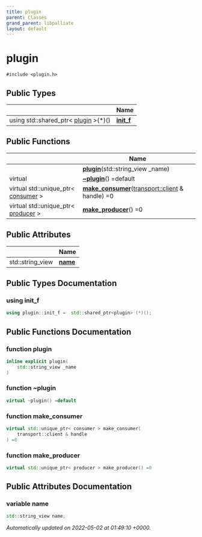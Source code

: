 ```yaml
---
title: plugin
parent: Classes
grand_parent: libpalliate
layout: default
---
```


# plugin






`#include <plugin.h>`

## Public Types

|                | Name           |
| -------------- | -------------- |
| using std::shared_ptr< [plugin](/libpalliate/generated/Classes/classplugin) >(*)() | **[init_f](/libpalliate/generated/Classes/classplugin#using-init-f)**  |

## Public Functions

|                | Name           |
| -------------- | -------------- |
| | **[plugin](/libpalliate/generated/Classes/classplugin#function-plugin)**(std::string_view _name) |
| virtual | **[~plugin](/libpalliate/generated/Classes/classplugin#function-~plugin)**() =default |
| virtual std::unique_ptr< [consumer](/libpalliate/generated/Classes/classconsumer) > | **[make_consumer](/libpalliate/generated/Classes/classplugin#function-make-consumer)**([transport::client](/libpalliate/generated/Classes/classtransport_1_1client) & handle) =0 |
| virtual std::unique_ptr< [producer](/libpalliate/generated/Classes/classproducer) > | **[make_producer](/libpalliate/generated/Classes/classplugin#function-make-producer)**() =0 |

## Public Attributes

|                | Name           |
| -------------- | -------------- |
| std::string_view | **[name](/libpalliate/generated/Classes/classplugin#variable-name)**  |

## Public Types Documentation

### using init_f

```cpp
using plugin::init_f =  std::shared_ptr<plugin> (*)();
```


## Public Functions Documentation

### function plugin

```cpp
inline explicit plugin(
    std::string_view _name
)
```


### function ~plugin

```cpp
virtual ~plugin() =default
```


### function make_consumer

```cpp
virtual std::unique_ptr< consumer > make_consumer(
    transport::client & handle
) =0
```


### function make_producer

```cpp
virtual std::unique_ptr< producer > make_producer() =0
```


## Public Attributes Documentation

### variable name

```cpp
std::string_view name;
```



_Automatically updated on 2022-05-02 at 01:49:10 +0000._